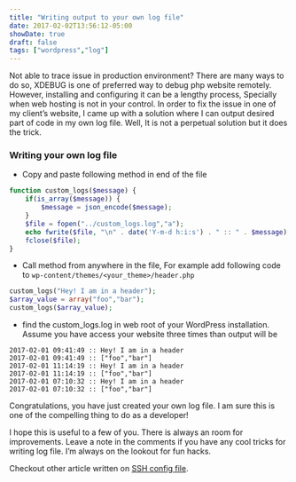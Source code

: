 ```yaml
---
title: "Writing output to your own log file"
date: 2017-02-02T13:56:12-05:00
showDate: true
draft: false
tags: ["wordpress","log"]
---
```


Not able to trace issue in production environment? There are many ways to do so, XDEBUG is one of preferred way to debug php website remotely. However, installing and configuring it can be a lengthy process, Specially when web hosting is not in your control. In order to fix the issue in one of my client’s website, I came up with a solution where I can output desired part of code in my own log file. Well, It is not a perpetual solution but it does the trick.

### Writing your own log file
    
- Copy and paste following method in end of the file

```php
function custom_logs($message) { 
    if(is_array($message)) { 
        $message = json_encode($message); 
    } 
    $file = fopen("../custom_logs.log","a"); 
    echo fwrite($file, "\n" . date('Y-m-d h:i:s') . " :: " . $message); 
    fclose($file); 
}
```

- Call method from anywhere in the file, For example add following code to `wp-content/themes/<your_theme>/header.php`

```php
custom_logs("Hey! I am in a header");
$array_value = array("foo","bar");
custom_logs($array_value);
```

- find the custom_logs.log in web root of your WordPress installation. Assume you have access your website three times than output will be

```composer log
2017-02-01 09:41:49 :: Hey! I am in a header
2017-02-01 09:41:49 :: ["foo","bar"]
2017-02-01 11:14:19 :: Hey! I am in a header
2017-02-01 11:14:19 :: ["foo","bar"]
2017-02-01 07:10:32 :: Hey! I am in a header
2017-02-01 07:10:32 :: ["foo","bar"]
```

Congratulations, you have just created your own log file. I am sure this is one of the compelling thing to do as a developer!

I hope this is useful to a few of you. There is always an room for improvements. Leave a note in the comments if you have any cool tricks for writing log file. I’m always on the lookout for fun hacks.

Checkout other article written on [SSH config file](/posts/ssh-config-file-rescue/).